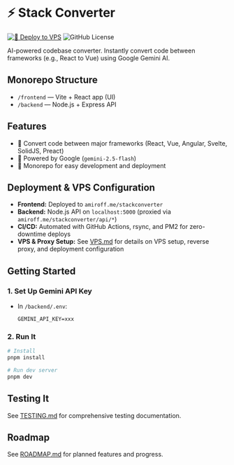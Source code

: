 # ⚡ Stack Converter
[![🚀 Deploy to VPS](https://github.com/amir0ff/stackconverter/actions/workflows/deploy.yml/badge.svg)](https://github.com/amir0ff/stackconverter/actions/workflows/deploy.yml)
![GitHub License](https://img.shields.io/github/license/amir0ff/stackconverter)

AI-powered codebase converter. Instantly convert code between frameworks (e.g., React to Vue) using Google Gemini AI.

## Monorepo Structure

- `/frontend` — Vite + React app (UI)
- `/backend` — Node.js + Express API

## Features
- 🔄 Convert code between major frameworks (React, Vue, Angular, Svelte, SolidJS, Preact)
- 🧠 Powered by Google (`gemini-2.5-flash`)
- 🚀 Monorepo for easy development and deployment

## Deployment & VPS Configuration

- **Frontend:** Deployed to `amiroff.me/stackconverter`
- **Backend:** Node.js API on `localhost:5000` (proxied via `amiroff.me/stackconverter/api/*`)
- **CI/CD:** Automated with GitHub Actions, rsync, and PM2 for zero-downtime deploys
- **VPS & Proxy Setup:** See [VPS.md](./VPS.md) for details on VPS setup, reverse proxy, and deployment configuration

## Getting Started

### 1. Set Up Gemini API Key
- In `/backend/.env`:
  ```
  GEMINI_API_KEY=xxx
  ```

### 2. Run It

```bash
# Install
pnpm install

# Run dev server
pnpm dev
```

## Testing It
See [TESTING.md](./TESTING.md) for comprehensive testing documentation.

## Roadmap
See [ROADMAP.md](./ROADMAP.md) for planned features and progress.
